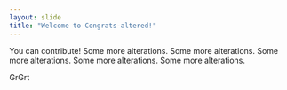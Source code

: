 ```yaml
---
layout: slide
title: "Welcome to Congrats-altered!"
---
```

You can contribute!
Some more alterations.
Some more alterations.
Some more alterations.
Some more alterations.
Some more alterations.


GrGrt
